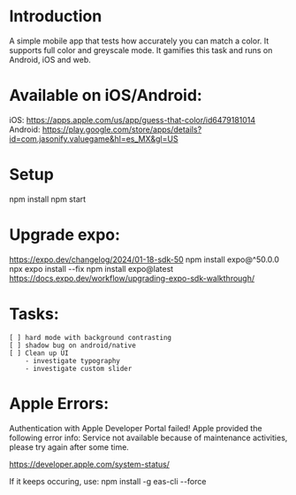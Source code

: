 # Introduction

A simple mobile app that tests how accurately you can match
a color. It supports full color and greyscale mode.
It gamifies this task and runs on Android, iOS and web.

# Available on iOS/Android:

iOS: https://apps.apple.com/us/app/guess-that-color/id6479181014
Android: https://play.google.com/store/apps/details?id=com.jasonify.valuegame&hl=es_MX&gl=US

# Setup
npm install
npm  start

# Upgrade expo:
https://expo.dev/changelog/2024/01-18-sdk-50
npm install expo@^50.0.0
npx expo install --fix
npm install expo@latest
https://docs.expo.dev/workflow/upgrading-expo-sdk-walkthrough/


# Tasks:
    [ ] hard mode with background contrasting
    [ ] shadow bug on android/native
    [ ] Clean up UI
        - investigate typography
        - investigate custom slider


# Apple Errors:

Authentication with Apple Developer Portal failed!
Apple provided the following error info:
Service not available because of maintenance activities, please try again after some time.

https://developer.apple.com/system-status/

If it keeps occuring, use:
npm install -g eas-cli --force

